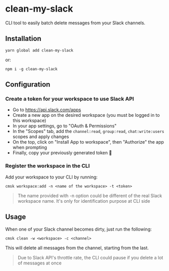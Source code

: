 # clean-my-slack

CLI tool to easily batch delete messages from your Slack channels.

## Installation

```
yarn global add clean-my-slack
```

or:

```
npm i -g clean-my-slack
```

## Configuration

### Create a token for your workspace to use Slack API

- Go to https://api.slack.com/apps
- Create a new app on the desired workspace (you must be logged in to this workspace)
- In your app settings, go to "OAuth & Permissions"
- In the "Scopes" tab, add the `channel:read`, `group:read`, `chat:write:users` scopes and apply changes
- On the top, click on "Install App to workspace", then "Authorize" the app when prompting
- Finally, copy your previously generated token 🙂

### Register the workspace in the CLI

Add your workspace to your CLI by running:

```
cmsk workspace:add -n <name of the workspace> -t <token>
```

> The name provided with -n option could be different of the real Slack workspace name.
> It's only for identification purpose at CLI side

## Usage

When one of your Slack channel becomes dirty, just run the following:

```
cmsk clean -w <workspace> -c <channel>
```

This will delete all messages from the channel, starting from the last.

> Due to Slack API's throttle rate, the CLI could pause if you delete a lot of messages at once

